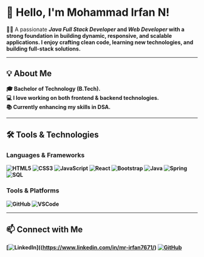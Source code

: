 # 👋 Hello, I'm Mohammad Irfan N!

💁‍♀ A passionate *<b>Java Full Stack Developer<b>* and *Web Developer* with a strong foundation in building dynamic, responsive, and scalable applications. I enjoy crafting clean code, learning new technologies, and building full-stack solutions.

<hr>

## 💡 About Me

🎓 Bachelor of Technology (B.Tech).  
💻 I love working on both frontend & backend technologies.  
📚 Currently enhancing my skills in DSA. 

<hr>


## 🛠 Tools & Technologies

### Languages & Frameworks
![HTML5](https://img.shields.io/badge/HTML5-E34F26?style=for-the-badge&logo=html5&logoColor=white)
![CSS3](https://img.shields.io/badge/CSS3-1572B6?style=for-the-badge&logo=css3&logoColor=white)
![JavaScript](https://img.shields.io/badge/JavaScript-F7DF1E?style=for-the-badge&logo=javascript&logoColor=black)
![React](https://img.shields.io/badge/React-20232A?style=for-the-badge&logo=react&logoColor=61DAFB)
![Bootstrap](https://img.shields.io/badge/Bootstrap-563D7C?style=for-the-badge&logo=bootstrap&logoColor=white)
![Java](https://img.shields.io/badge/Java-ED8B00?style=for-the-badge&logo=java&logoColor=white)
![Spring](https://img.shields.io/badge/Spring-6DB33F?style=for-the-badge&logo=spring&logoColor=white)
![SQL](https://img.shields.io/badge/SQL-003B57?style=for-the-badge)

### Tools & Platforms
![GitHub](https://img.shields.io/badge/GitHub-181717?style=for-the-badge&logo=github&logoColor=white)
![VSCode](https://img.shields.io/badge/VS_Code-007ACC?style=for-the-badge&logo=visual-studio-code&logoColor=white)

<hr>

## 📫 Connect with Me

[![LinkedIn](https://img.shields.io/badge/LinkedIn-blue?style=for-the-badge&logo=linkedin)]((https://www.linkedin.com/in/mr-irfan7671/)
[![GitHub](https://img.shields.io/badge/GitHub-181717?style=for-the-badge&logo=github)](https://github.com/anjaliganasala)


